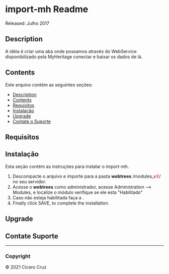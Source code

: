 # import-mh Readme

Released: Julho 2017

<a name="Description"></a>

## Description

A idéia é  criar uma  aba onde possamos através do WebService disponibilizado pela MyHeritage conectar e baixar os dados de lá.

<a name="Contents"></a>

## Contents

Este arquivo contém as seguintes seções:

*   [Description](#Description)
*   [Contents](#Contents)
*   [Requisitos](#Require)
*   [Instalação](#Instalação)
*   [Upgrade](#upgrade)
*   [Contate o Suporte](#Suporte)

<a name="Require"></a>

## Requisitos

<a name="Instalação"></a>

## Instalação

Esta seção contém as instruções para instalar o import-mh.

1.  Descompacte o arquivo e importe para a pasta **webtrees** /modules_v<font color="red">X</font>/ no seu servidor.
2.  Acesse o **webtrees** como administrador, acesse <span class="pointer">Administration --> Modules</span>, e localize o módulo verifique se ele esta "Habilitado"
3.  Caso não esteja habilitada faça a  .
4.  Finally click SAVE, to complete the installation.

<a name="upgrade"></a>

## Upgrade


<a name="Suporte"></a>

## Contate Suporte


* * *

### **Copyright**

© 2021 Cicero Cruz
